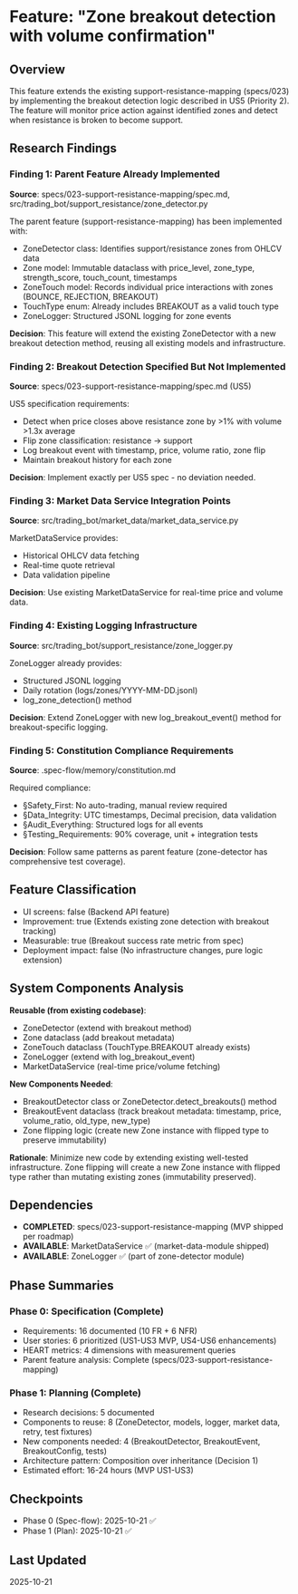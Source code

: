 # Feature: "Zone breakout detection with volume confirmation"

## Overview

This feature extends the existing support-resistance-mapping (specs/023) by implementing the breakout detection logic described in US5 (Priority 2). The feature will monitor price action against identified zones and detect when resistance is broken to become support.

## Research Findings

### Finding 1: Parent Feature Already Implemented
**Source**: specs/023-support-resistance-mapping/spec.md, src/trading_bot/support_resistance/zone_detector.py

The parent feature (support-resistance-mapping) has been implemented with:
- ZoneDetector class: Identifies support/resistance zones from OHLCV data
- Zone model: Immutable dataclass with price_level, zone_type, strength_score, touch_count, timestamps
- ZoneTouch model: Records individual price interactions with zones (BOUNCE, REJECTION, BREAKOUT)
- TouchType enum: Already includes BREAKOUT as a valid touch type
- ZoneLogger: Structured JSONL logging for zone events

**Decision**: This feature will extend the existing ZoneDetector with a new breakout detection method, reusing all existing models and infrastructure.

### Finding 2: Breakout Detection Specified But Not Implemented
**Source**: specs/023-support-resistance-mapping/spec.md (US5)

US5 specification requirements:
- Detect when price closes above resistance zone by >1% with volume >1.3x average
- Flip zone classification: resistance → support
- Log breakout event with timestamp, price, volume ratio, zone flip
- Maintain breakout history for each zone

**Decision**: Implement exactly per US5 spec - no deviation needed.

### Finding 3: Market Data Service Integration Points
**Source**: src/trading_bot/market_data/market_data_service.py

MarketDataService provides:
- Historical OHLCV data fetching
- Real-time quote retrieval
- Data validation pipeline

**Decision**: Use existing MarketDataService for real-time price and volume data.

### Finding 4: Existing Logging Infrastructure
**Source**: src/trading_bot/support_resistance/zone_logger.py

ZoneLogger already provides:
- Structured JSONL logging
- Daily rotation (logs/zones/YYYY-MM-DD.jsonl)
- log_zone_detection() method

**Decision**: Extend ZoneLogger with new log_breakout_event() method for breakout-specific logging.

### Finding 5: Constitution Compliance Requirements
**Source**: .spec-flow/memory/constitution.md

Required compliance:
- §Safety_First: No auto-trading, manual review required
- §Data_Integrity: UTC timestamps, Decimal precision, data validation
- §Audit_Everything: Structured logs for all events
- §Testing_Requirements: 90% coverage, unit + integration tests

**Decision**: Follow same patterns as parent feature (zone-detector has comprehensive test coverage).

## Feature Classification

- UI screens: false (Backend API feature)
- Improvement: true (Extends existing zone detection with breakout tracking)
- Measurable: true (Breakout success rate metric from spec)
- Deployment impact: false (No infrastructure changes, pure logic extension)

## System Components Analysis

**Reusable (from existing codebase)**:
- ZoneDetector (extend with breakout method)
- Zone dataclass (add breakout metadata)
- ZoneTouch dataclass (TouchType.BREAKOUT already exists)
- ZoneLogger (extend with log_breakout_event)
- MarketDataService (real-time price/volume fetching)

**New Components Needed**:
- BreakoutDetector class or ZoneDetector.detect_breakouts() method
- BreakoutEvent dataclass (track breakout metadata: timestamp, price, volume_ratio, old_type, new_type)
- Zone flipping logic (create new Zone instance with flipped type to preserve immutability)

**Rationale**: Minimize new code by extending existing well-tested infrastructure. Zone flipping will create a new Zone instance with flipped type rather than mutating existing zones (immutability preserved).

## Dependencies

- **COMPLETED**: specs/023-support-resistance-mapping (MVP shipped per roadmap)
- **AVAILABLE**: MarketDataService ✅ (market-data-module shipped)
- **AVAILABLE**: ZoneLogger ✅ (part of zone-detector module)

## Phase Summaries

### Phase 0: Specification (Complete)
- Requirements: 16 documented (10 FR + 6 NFR)
- User stories: 6 prioritized (US1-US3 MVP, US4-US6 enhancements)
- HEART metrics: 4 dimensions with measurement queries
- Parent feature analysis: Complete (specs/023-support-resistance-mapping)

### Phase 1: Planning (Complete)
- Research decisions: 5 documented
- Components to reuse: 8 (ZoneDetector, models, logger, market data, retry, test fixtures)
- New components needed: 4 (BreakoutDetector, BreakoutEvent, BreakoutConfig, tests)
- Architecture pattern: Composition over inheritance (Decision 1)
- Estimated effort: 16-24 hours (MVP US1-US3)

## Checkpoints
- Phase 0 (Spec-flow): 2025-10-21 ✅
- Phase 1 (Plan): 2025-10-21 ✅

## Last Updated
2025-10-21
